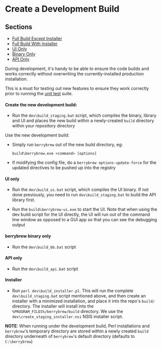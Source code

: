 # Create a Development Build

## Sections

- [Full Build Except Installer](#create-the-new-development-build)
- [Full Build With Installer](#installer)
- [UI Only](#ui-only)
- [Binary Only](#berrybrew-binary-only)
- [API Only](#api-only)

During development, it's handy to be able to ensure the code builds and works
correctly without overwriting the currently-installed production installation.

This is a must for testing out new features to ensure they work correctly prior
to running the [unit test](Unit%20Testing.md) suite.

#### Create the new development build:

- Run the `dev\build_staging.bat` script, which compiles the binary, library and UI and
places the new build within a newly-created `build` directory within your
repository directory

Use the new development build:

- Simply run `berrybrew` out of the new build directory, eg:

    `build\berrybrew.exe <command> [options]`

- If modifying the config file, do a `berrybrew options-update-force` for the
updated directives to be pushed up into the registry

#### UI only

- Run the `dev\build_ui.bat` script, which compiles the UI binary. If not done
previously, you need to run `dev\build_staging.bat` to build the API library first.

- Run the `build\berrybrew-ui.exe` to start the UI. Note that when using the
dev build script for the UI directly, the UI will run out of the command line
window as opposed to a GUI app so that you can see the debugging output

#### berrybrew binary only

- Run the `dev\build_bb.bat` script

#### API only

- Run the `dev\build_api.bat` script

#### Installer

- Run `perl dev\build_installer.pl`. This will run the complete `dev\build_staging.bat` script
mentioned above, and then create an installer with a minimized installation, and
place it into the repo's `build/` directory. The installer will install into 
the `%PROGRAM_FILES%/berrybrew/build` directory. We use the `dev\create_staging_installer.nsi`
NSIS installer script.

**NOTE**: When running under the development build, Perl installations and
`berrybrew`'s temporary directory are stored within a newly created `build`
directory underneath of `berrybrew`'s default directory (defaults to 
`C:\berrybrew`) 